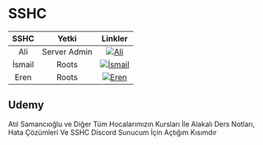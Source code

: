 # SSHC                                                                              
 |SSHC|Yetki|Linkler|
|:---:|:---:|:---:|
|Ali|Server Admin|[![Ali](https://img.shields.io/badge/sshc-discord-black)](https://discord.com/users/846134648433410100)|
|İsmail|Roots|[![İsmail](https://img.shields.io/badge/sshc-discord-red)](https://discord.com/users/561872492164153355)|
|Eren|Roots|[![Eren](https://img.shields.io/badge/sshc-discord-red)](https://discord.com/users/729960681293611009)|

## Udemy
Atıl Samancıoğlu ve Diğer Tüm Hocalarımızın Kursları İle Alakalı Ders Notları, Hata Çözümleri Ve SSHC Discord Sunucum İçin Açtığım Kısımdır
